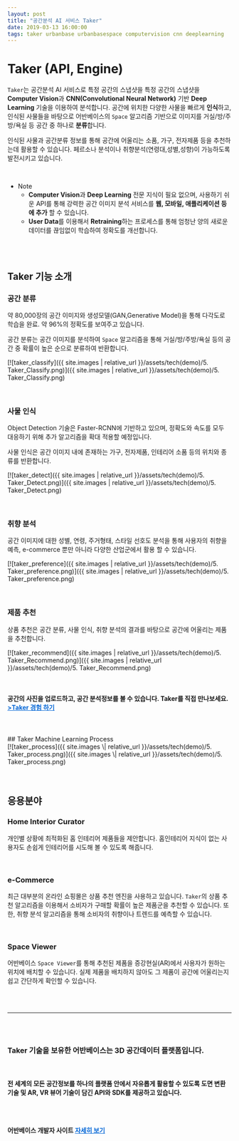 ```yaml
---
layout: post
title: "공간분석 AI 서비스 Taker"
date: 2019-03-13 16:00:00
tags: taker urbanbase urbanbasespace computervision cnn deeplearning
---
```


# Taker (API, Engine)

`Taker`는 공간분석 AI 서비스로 특정 공간의 스냅샷을 특정 공간의 스냅샷을 **Computer Vision**과 **CNN(Convolutional Neural Network)** 기반 **Deep Learning** 기술을 이용하여 분석합니다. 공간에 위치한 다양한 사물을 빠르게 **인식**하고, 인식된 사물들을 바탕으로 어반베이스의 `Space` 알고리즘 기반으로 이미지를 거실/방/주방/욕실 등 공간 중 하나로 **분류**합니다. 

인식된 사물과 공간분류 정보를 통해 공간에 어울리는 소품, 가구, 전자제품 등을 추천하는데 활용할 수 있습니다. 페르소나 분석이나 취향분석(연령대,성별,성향)이 가능하도록 발전시키고 있습니다.

<br>

* Note
  * **Computer Vision**과 **Deep Learning** 전문 지식이 필요 없으며, 사용하기 쉬운 API를 통해 강력한 공간 이미지 분석 서비스를 **웹, 모바일, 애플리케이션 등에 추가** 할 수 있습니다.
  * **User Data**를 이용해서 **Retraining**하는 프로세스를 통해 엄청난 양의 새로운 데이터를 끊임없이 학습하여 정확도를 개선합니다.

<br>
<br>


## Taker 기능 소개 


### 공간 분류

약 80,000장의 공간 이미지와 생성모델(GAN,Generative Model)을 통해 다각도로 학습을 완료. 약 96%의 정확도를 보여주고 있습니다.

공간 분류는 공간 이미지를 분석하여 `Space` 알고리즘을 통해 거실/방/주방/욕실 등의 공간 중 확률이 높은 순으로 분류하여 반환합니다.

[![taker_classify]({{ site.images \| relative_url }}/assets/tech(demo)/5. Taker_Classify.png)]({{ site.images \| relative_url }}/assets/tech(demo)/5. Taker_Classify.png)

<br>

### 사물 인식

Object Detection 기술은 Faster-RCNN에 기반하고 있으며, 정확도와 속도를 모두 대응하기 위해 추가 알고리즘을 확대 적용할 예정입니다.

사물 인식은 공간 이미지 내에 존재하는 가구, 전자제품, 인테리어 소품 등의 위치와 종류를 반환합니다.

[![taker_detect]({{ site.images \| relative_url }}/assets/tech(demo)/5. Taker_Detect.png)]({{ site.images \| relative_url }}/assets/tech(demo)/5. Taker_Detect.png)

<br>

### 취향 분석

공간 이미지에 대한 성별, 연령, 주거형태, 스타일 선호도 분석을 통해 사용자의 취향을 예측, e-commerce 뿐만 아니라 다양한 산업군에서 활용 할 수 있습니다.

[![taker_preference]({{ site.images \| relative_url }}/assets/tech(demo)/5. Taker_preference.png)]({{ site.images \| relative_url }}/assets/tech(demo)/5. Taker_preference.png)

<br>

### 제품 추천

상품 추천은 공간 분류, 사물 인식, 취향 분석의 결과를 바탕으로 공간에 어울리는 제품을 추천합니다.

[![taker_recommend]({{ site.images \| relative_url }}/assets/tech(demo)/5. Taker_Recommend.png)]({{ site.images \| relative_url }}/assets/tech(demo)/5. Taker_Recommend.png)

<br>


<h4> 공간의 사진을 업로드하고, 공간 분석정보를 볼 수 있습니다. Taker를 직접 만나보세요. 
<br>
<a href="https://developer.urbanbase.com/products/space/" target="_blank" style="color: #0366d6;"> >Taker 경험 하기</a> </h4>
     

<br>
<br>
## Taker Machine Learning Process
<br>
[![taker_process]({{ site.images \| relative_url }}/assets/tech(demo)/5. Taker_process.png)]({{ site.images \| relative_url }}/assets/tech(demo)/5. Taker_process.png)

<br>
<br>
<br>

## 응용분야
### Home Interior Curator
개인별 상황에 최적화된 홈 인테리어 제품들을 제안합니다. 홈인테리어 지식이 없는 사용자도 손쉽게 인테리어를 시도해 볼 수 있도록 해줍니다.

<br>

### e-Commerce
최근 대부분의 온라인 쇼핑몰은 상품 추천 엔진을 사용하고 있습니다. `Taker`의 상품 추천 알고리즘을 이용해서 소비자가 구매할 확률이 높은 제품군을 추천할 수 있습니다. 또한, 취향 분석 알고리즘을 통해 소비자의 취향이나 트렌드를 예측할 수 있습니다. 

<br>

### Space Viewer
어반베이스 `Space Viewer`를 통해 추천된 제품을 증강현실(AR)에서 사용자가 원하는 위치에 배치할 수 있습니다. 실제 제품을 배치하지 않아도 그 제품이 공간에 어울리는지 쉽고 간단하게 확인할 수 있습니다.


<br>
<br>

<hr>
<br>
<br>
<h3>
Taker 기술을 보유한 어반베이스는 3D 공간데이터 플랫폼입니다.
</h3>
<br>
<h4>
전 세계의 모든 공간정보를 하나의 플랫폼 안에서 자유롭게 활용할 수 있도록 도면 변환 기술 및 AR, VR 뷰어 기술이 담긴 API와 SDK를 제공하고 있습니다.<br>
<br>
<br>

<Br>


어반베이스 개발자 사이트 <a href="https://developer.urbanbase.com" target="_blank" style="color: #0366d6;"> 자세히 보기</a>
</h4>
<br><br><br>

